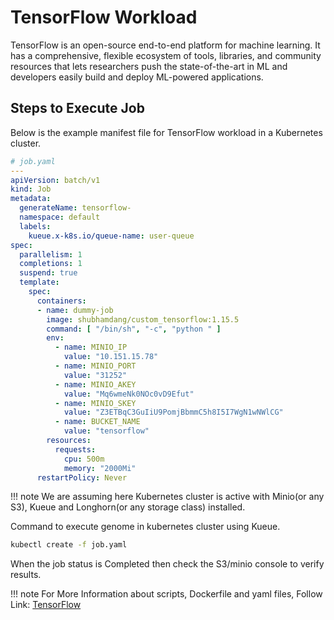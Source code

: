 # TensorFlow Workload
TensorFlow is an open-source end-to-end platform for machine learning. It has a comprehensive, flexible ecosystem of tools, libraries, and community resources that lets researchers push the state-of-the-art in ML and developers easily build and deploy ML-powered applications. 

## Steps to Execute Job
Below is the example manifest file for TensorFlow workload in a Kubernetes cluster.
```yaml
# job.yaml
---
apiVersion: batch/v1
kind: Job
metadata:
  generateName: tensorflow-
  namespace: default
  labels:
    kueue.x-k8s.io/queue-name: user-queue
spec:
  parallelism: 1
  completions: 1
  suspend: true
  template:
    spec:
      containers:
      - name: dummy-job
        image: shubhamdang/custom_tensorflow:1.15.5
        command: [ "/bin/sh", "-c", "python " ]
        env:
          - name: MINIO_IP
            value: "10.151.15.78"
          - name: MINIO_PORT
            value: "31252"
          - name: MINIO_AKEY
            value: "Mq6wmeNk0NOc0vD9Efut"
          - name: MINIO_SKEY
            value: "Z3ETBqC3GuIiU9PomjBbmmC5h8I5I7WgN1wNWlCG"
          - name: BUCKET_NAME
            value: "tensorflow"
        resources:
          requests:
            cpu: 500m
            memory: "2000Mi"
      restartPolicy: Never
```
!!! note
        We are assuming here Kubernetes cluster is active with Minio(or any S3), Kueue and Longhorn(or any storage class) installed.

Command to execute genome in kubernetes cluster using Kueue.

```bash
kubectl create -f job.yaml
```

When the job status is Completed then check the S3/minio console to verify results.


!!! note
    For More Information about scripts, Dockerfile and yaml files, Follow Link: [TensorFlow](https://github.com/shubhamdang/hpc-on-k8s/tree/main/workloads/tensorflow)